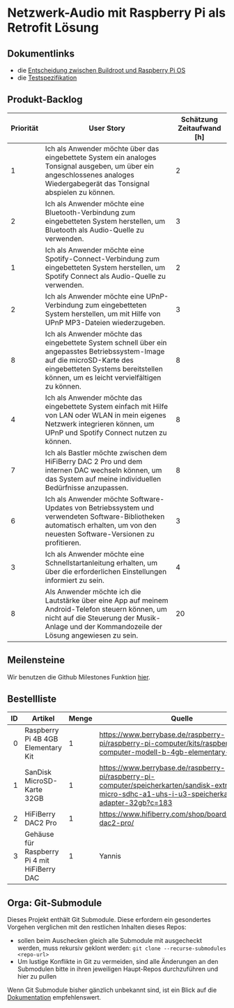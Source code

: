 # Netzwerk-Audio mit Raspberry Pi als Retrofit Lösung

## Dokumentlinks

- die [Entscheidung zwischen Buildroot und Raspberry Pi OS](./docs/buildroot-vs-rpios.md)
- die [Testspezifikation](docs/test-specs.md)

## Produkt-Backlog

| Priorität | User Story | Schätzung Zeitaufwand \[h\] |
|---|---|---|
| 1 | Ich als Anwender möchte über das eingebettete System ein analoges Tonsignal ausgeben, um über ein angeschlossenes analoges Wiedergabegerät das Tonsignal abspielen zu können. | 2 |
| 2 | Ich als Anwender möchte eine Bluetooth-Verbindung zum eingebetteten System herstellen, um Bluetooth als Audio-Quelle zu verwenden. | 3 |
| 1 | Ich als Anwender möchte eine Spotify-Connect-Verbindung zum eingebetteten System herstellen, um Spotify Connect als Audio-Quelle zu verwenden. | 2 |
| 2 | Ich als Anwender möchte eine UPnP-Verbindung zum eingebetteten System herstellen, um mit Hilfe von UPnP MP3-Dateien wiederzugeben. | 3 |
| 8 | Ich als Anwender möchte das eingebettete System schnell über ein angepasstes Betriebssystem-Image auf die microSD-Karte des eingebetteten Systems bereitstellen können, um es leicht vervielfältigen zu können. | 8 |
| 4 | Ich als Anwender möchte das eingebettete System einfach mit Hilfe von LAN oder WLAN in mein eigenes Netzwerk integrieren können, um UPnP und Spotify Connect nutzen zu können. | 8 |
| 7 | Ich als Bastler möchte zwischen dem HiFiBerry DAC 2 Pro und dem internen DAC wechseln können, um das System auf meine individuellen Bedürfnisse anzupassen. | 8 |
| 6 | Ich als Anwender möchte Software-Updates von Betriebssystem und verwendeten Software-Bibliotheken automatisch erhalten, um von den neuesten Software-Versionen zu profitieren. | 3 |
| 3 | Ich als Anwender möchte eine Schnellstartanleitung erhalten, um über die erforderlichen Einstellungen informiert zu sein. | 4 |
| 8 | Als Anwender möchte ich die Lautstärke über eine App auf meinem Android-Telefon steuern können, um nicht auf die Steuerung der Musik-Anlage und der Kommandozeile der Lösung angewiesen zu sein. | 20 |

## Meilensteine

Wir benutzen die Github Milestones Funktion [hier](https://github.com/importPI19fromDHGE/emb3-gulla-kerst/milestones?with_issues=no).

## Bestellliste

| ID | Artikel | Menge | Quelle | Einzelpreis | Händler |
| -: | ------- | ----- | ------ | ----------- | ------- |
| 0 | Raspberry Pi 4B 4GB Elementary Kit | 1 | https://www.berrybase.de/raspberry-pi/raspberry-pi-computer/kits/raspberry-pi-4-computer-modell-b-4gb-elementary-kit | 69,50€ | BerryBase |
| 1 | SanDisk MicroSD-Karte 32GB | 1 | https://www.berrybase.de/raspberry-pi/raspberry-pi-computer/speicherkarten/sandisk-extreme-micro-sdhc-a1-uhs-i-u3-speicherkarte-43-adapter-32gb?c=183 | 8,85€ | BerryBase |
| 2 | HiFiBerry DAC2 Pro | 1 | https://www.hifiberry.com/shop/boards/hifiberry-dac2-pro/ | 39,90€ | HiFiBerry |
| 3 | Gehäuse für Raspberry Pi 4 mit HiFiBerry DAC | 1 | Yannis | *nach Vereinbarung*<!--1 Kasten Bier--> | Yannis |

## Orga: Git-Submodule

Dieses Projekt enthält Git Submodule.
Diese erfordern ein gesondertes Vorgehen verglichen mit den restlichen Inhalten dieses Repos:

- sollen beim Auschecken gleich alle Submodule mit ausgecheckt werden, muss rekursiv geklont werden: ``git clone --recurse-submodules <repo-url>``
- Um lustige Konflikte in Git zu vermeiden, sind alle Änderungen an den Submodulen bitte in ihren jeweiligen Haupt-Repos durchzuführen und hier zu pullen

Wenn Git Submodule bisher gänzlich unbekannt sind, ist ein Blick auf die [Dokumentation](https://git-scm.com/book/en/v2/Git-Tools-Submodules) empfehlenswert.
